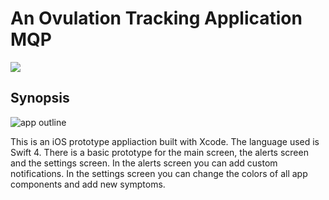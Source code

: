 # An Ovulation Tracking Application MQP

![](https://travis-ci.org/ginagr/MQP.svg?branch=master)

## Synopsis

![app outline](https://github.com/ginagr/ovulation-tracking-application/blob/master/app_outline.png)

This is an iOS prototype appliaction built with Xcode. The language used is Swift 4. 
There is a basic prototype for the main screen, the alerts screen and the settings screen.
In the alerts screen you can add custom notifications.
In the settings screen you can change the colors of all app components and add new symptoms.
